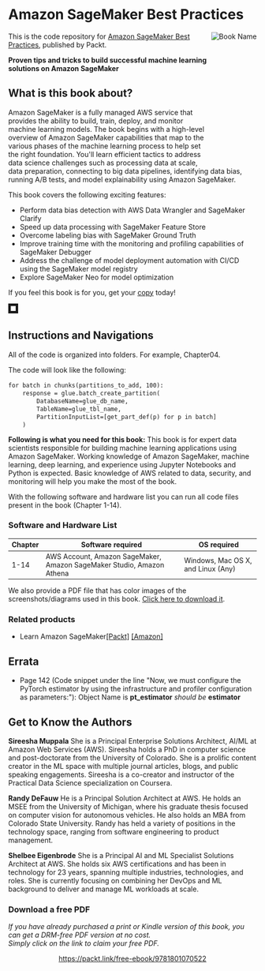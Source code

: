 # Amazon SageMaker Best Practices

<a href="https://www.packtpub.com/in/data/amazon-sagemaker-best-practices"><img src="https://www.packtpub.com/media/catalog/product/cache/c2dd93b9130e9fabaf187d1326a880fc/9/7/9781801070522-original_104.jpeg" alt="Book Name" height="256px" align="right"></a>

This is the code repository for [Amazon SageMaker Best Practices](https://www.packtpub.com/in/data/amazon-sagemaker-best-practices), published by Packt.

**Proven tips and tricks to build successful machine learning solutions on Amazon SageMaker**

## What is this book about?
Amazon SageMaker is a fully managed AWS service that provides the ability to build, train, deploy, and monitor machine learning models. The book begins with a high-level overview of Amazon SageMaker capabilities that map to the various phases of the machine learning process to help set the right foundation. You'll learn efficient tactics to address data science challenges such as processing data at scale, data preparation, connecting to big data pipelines, identifying data bias, running A/B tests, and model explainability using Amazon SageMaker.

This book covers the following exciting features: 
* Perform data bias detection with AWS Data Wrangler and SageMaker Clarify
* Speed up data processing with SageMaker Feature Store
* Overcome labeling bias with SageMaker Ground Truth
* Improve training time with the monitoring and profiling capabilities of SageMaker Debugger
* Address the challenge of model deployment automation with CI/CD using the SageMaker model registry
* Explore SageMaker Neo for model optimization

If you feel this book is for you, get your [copy](https://www.amazon.com/dp/1801070520) today!

<a href="https://www.packtpub.com/?utm_source=github&utm_medium=banner&utm_campaign=GitHubBanner"><img src="https://raw.githubusercontent.com/PacktPublishing/GitHub/master/GitHub.png" alt="https://www.packtpub.com/" border="5" /></a>

## Instructions and Navigations
All of the code is organized into folders. For example, Chapter04.

The code will look like the following:

```
for batch in chunks(partitions_to_add, 100):
    response = glue.batch_create_partition(
        DatabaseName=glue_db_name,
        TableName=glue_tbl_name,
        PartitionInputList=[get_part_def(p) for p in batch]
    )

```

**Following is what you need for this book:**
This book is for expert data scientists responsible for building machine learning applications using Amazon SageMaker. Working knowledge of Amazon SageMaker, machine learning, deep learning, and experience using Jupyter Notebooks and Python is expected. Basic knowledge of AWS related to data, security, and monitoring will help you make the most of the book.

With the following software and hardware list you can run all code files present in the book (Chapter 1-14).

### Software and Hardware List

| Chapter  | Software required                                                                                  | OS required                        |
| -------- | ---------------------------------------------------------------------------------------------------| -----------------------------------|
| 1-14     | AWS Account, Amazon SageMaker, Amazon SageMaker Studio, Amazon Athena                              | Windows, Mac OS X, and Linux (Any) |

We also provide a PDF file that has color images of the screenshots/diagrams used in this book. [Click here to download it](https://static.packt-cdn.com/downloads/9781801070522_ColorImages.pdf).

### Related products <Other books you may enjoy>
* Learn Amazon SageMaker[[Packt]](https://www.packtpub.com/product/learn-amazon-sagemaker/9781800208919) [[Amazon]](https://www.amazon.com/Learn-Amazon-SageMaker-developers-scientists/dp/180020891X)

## Errata 
 * Page 142 (Code snippet under the line "Now, we must configure the PyTorch estimator by using the infrastructure and profiler configuration as parameters:"): Object Name is **pt_estimator** _should be_ **estimator**

## Get to Know the Authors
**Sireesha Muppala**
She is a Principal Enterprise Solutions Architect, AI/ML at Amazon Web Services (AWS). Sireesha holds a PhD in computer science and post-doctorate from the University of Colorado. She is a prolific content creator in the ML space with multiple journal articles, blogs, and public speaking engagements. Sireesha is a co-creator and instructor of the Practical Data Science specialization on Coursera.
  
**Randy DeFauw**
He is a Principal Solution Architect at AWS. He holds an MSEE from the University of Michigan, where his graduate thesis focused on computer vision for autonomous vehicles. He also holds an MBA from Colorado State University. Randy has held a variety of positions in the technology space, ranging from software engineering to product management.

**Shelbee Eigenbrode**
She is a Principal AI and ML Specialist Solutions Architect at AWS. She holds six AWS certifications and has been in technology for 23 years, spanning multiple industries, technologies, and roles. She is currently focusing on combining her DevOps and ML background to deliver and manage ML workloads at scale.
### Download a free PDF

 <i>If you have already purchased a print or Kindle version of this book, you can get a DRM-free PDF version at no cost.<br>Simply click on the link to claim your free PDF.</i>
<p align="center"> <a href="https://packt.link/free-ebook/9781801070522">https://packt.link/free-ebook/9781801070522 </a> </p>